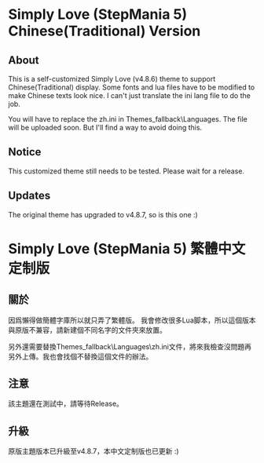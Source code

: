 # Simply Love (StepMania 5) Chinese(Traditional) Version


## About

This is a self-customized Simply Love (v4.8.6) theme to support Chinese(Traditional) display.
Some fonts and lua files have to be modified to make Chinese texts look nice.
I can't just translate the ini lang file to do the job.

You will have to replace the zh.ini in Themes\_fallback\Languages. The file will be uploaded soon. But I'll find a way to avoid doing this.

## Notice

This customized theme still needs to be tested. Please wait for a release.


## Updates

The original theme has upgraded to v4.8.7, so is this one :)


# Simply Love (StepMania 5) 繁體中文定制版


## 關於

因爲懶得做簡體字庫所以就只弄了繁體版。
我會修改很多Lua脚本，所以這個版本與原版不兼容，請新建個不同名字的文件夾來放置。

另外還需要替換Themes\_fallback\Languages\zh.ini文件，將來我檢查沒問題再另外上傳。我也會找個不替換這個文件的辦法。

## 注意

該主題還在測試中，請等待Release。

## 升級

原版主題版本已升級至v4.8.7，本中文定制版也已更新 :)
